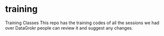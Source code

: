 # training
Training Classes
This repo has the training codes of all the sessions we had over DataGrokr people can review it and suggest any changes.

